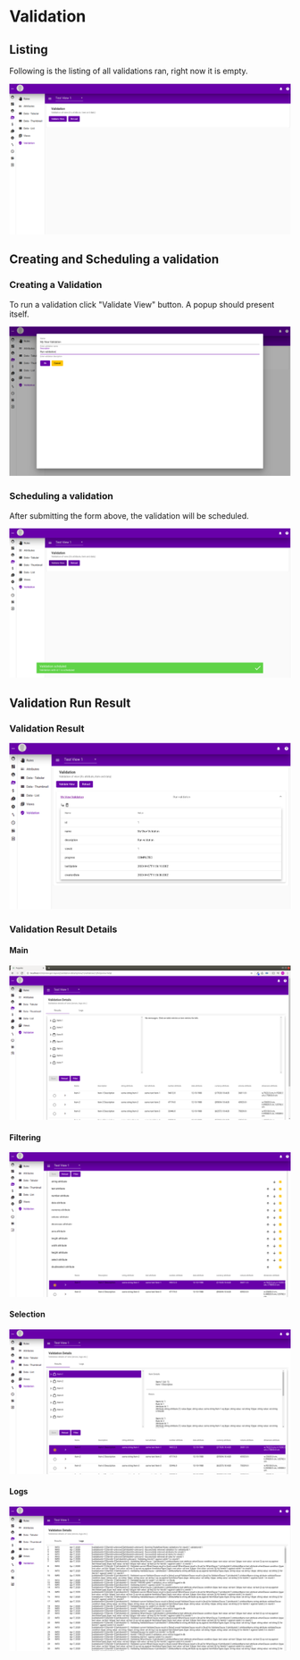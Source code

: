 # Validation

## Listing

Following is the listing of all validations ran, right now it is empty.

![](../../.gitbook/assets/validation.png)

## Creating and Scheduling a validation

### Creating a Validation

To run a validation click "Validate View" button. A popup should present itself.

![](../../.gitbook/assets/validation-new.png)

### Scheduling a validation

After submitting the form above, the validation will be scheduled.

![](../../.gitbook/assets/validation-scheduled.png)

#### 

## Validation Run Result

### Validation Result

![](../../.gitbook/assets/validation-list-expanded.png)

### Validation Result Details

#### Main

![](../../.gitbook/assets/validation-details.png)

#### Filtering

![](../../.gitbook/assets/validation-details-filter.png)

#### Selection

![](../../.gitbook/assets/validation-details-with-items-selected.png)

#### Logs

![](../../.gitbook/assets/validation-details-logs.png)


